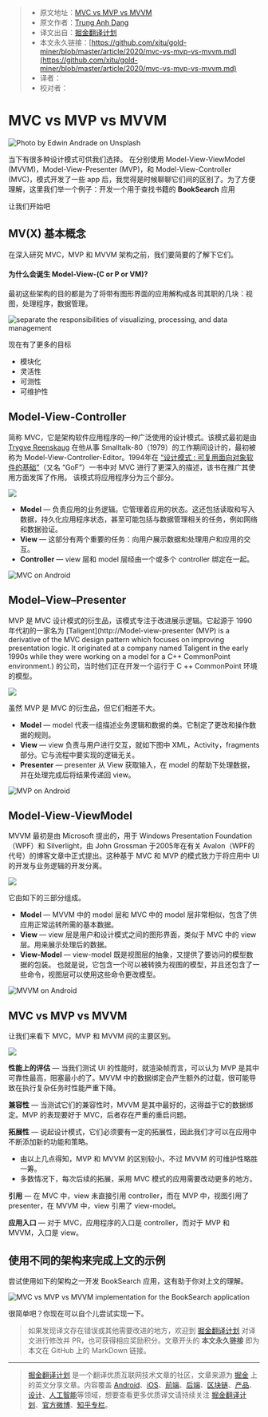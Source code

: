 > * 原文地址：[MVC vs MVP vs MVVM](https://levelup.gitconnected.com/mvc-vs-mvp-vs-mvvm-35e0d4b933b4)
> * 原文作者：[Trung Anh Dang](https://medium.com/@dangtrunganh)
> * 译文出自：[掘金翻译计划](https://github.com/xitu/gold-miner)
> * 本文永久链接：[https://github.com/xitu/gold-miner/blob/master/article/2020/mvc-vs-mvp-vs-mvvm.md](https://github.com/xitu/gold-miner/blob/master/article/2020/mvc-vs-mvp-vs-mvvm.md)
> * 译者：
> * 校对者：

# MVC vs MVP vs MVVM

![Photo by [Edwin Andrade](https://unsplash.com/@theunsteady5?utm_source=medium&utm_medium=referral) on [Unsplash](https://unsplash.com?utm_source=medium&utm_medium=referral)](https://cdn-images-1.medium.com/max/10098/0*zrwD7OZp_Lz0Trzm)

当下有很多种设计模式可供我们选择。 在分别使用 Model-View-ViewModel (MVVM)，Model-View-Presenter (MVP)，和 Model-View-Controller (MVC)，模式开发了一些 app 后，我觉得是时候聊聊它们间的区别了。为了方便理解，这里我们举一个例子：开发一个用于查找书籍的 **BookSearch** 应用

让我们开始吧

## MV(X) 基本概念

在深入研究 MVC，MVP 和 MVVM 架构之前，我们要简要的了解下它们。

#### 为什么会诞生 Model-View-(C or P or VM)?

最初这些架构的目的都是为了将带有图形界面的应用解构成各司其职的几块：视图，处理程序，数据管理。

![separate the responsibilities of visualizing, processing, and data management](https://cdn-images-1.medium.com/max/2730/1*EyHs4py3rl8WsAKhno-oSw.png)

现在有了更多的目标

* 模块化
* 灵活性
* 可测性
* 可维护性

## Model-View-Controller

简称 MVC，它是架构软件应用程序的一种广泛使用的设计模式。该模式最初是由 [Trygve Reenskaug](https://en.wikipedia.org/wiki/Trygve_Reenskaug) 在他从事 Smalltalk-80（1979）的工作期间设计的，最初被称为 Model-View-Controller-Editor。1994年在 [“设计模式 : 可复用面向对象软件的基础”](https://www.amazon.co.uk/Design-patterns-elements-reusable-object-oriented/dp/0201633612)（又名 “GoF”）一书中对 MVC 进行了更深入的描述，该书在推广其使用方面发挥了作用。 该模式将应用程序分为三个部分。

![](https://cdn-images-1.medium.com/max/2730/1*C6X8ZQf3grq0ifscFvMugw.png)

* **Model** — 负责应用的业务逻辑。它管理着应用的状态。这还包括读取和写入数据，持久化应用程序状态，甚至可能包括与数据管理相关的任务，例如网络和数据验证。
* **View** — 这部分有两个重要的任务：向用户展示数据和处理用户和应用的交互。
* **Controller** — view 层和 model 层经由一个或多个 controller 绑定在一起。

![MVC on Android](https://cdn-images-1.medium.com/max/2730/1*KuqHoiiiIAU9olKqlkFujA.png)

## Model–View–Presenter

MVP 是 MVC 设计模式的衍生品，该模式专注于改进展示逻辑。它起源于 1990 年代初的一家名为 [Taligent](http://Model-view-presenter (MVP) is a derivative of the MVC design pattern which focuses on improving presentation logic. It originated at a company named Taligent in the early 1990s while they were working on a model for a C++ CommonPoint environment.) 的公司，当时他们正在开发一个运行于 C ++ CommonPoint 环境的模型。

![](https://cdn-images-1.medium.com/max/2730/1*ru_qYzPdhTnOoFGOcU6qOA.png)

虽然 MVP 是 MVC 的衍生品，但它们相差不大。

* **Model** — model 代表一组描述业务逻辑和数据的类。它制定了更改和操作数据的规则。
* **View** — view 负责与用户进行交互，就如下图中 XML，Activity，fragments 部分。它与流程中要实现的逻辑无关。
* **Presenter** — presenter 从 View 获取输入，在 model 的帮助下处理数据，并在处理完成后将结果传递回 view。

![MVP on Android](https://cdn-images-1.medium.com/max/2730/1*naMJ_Kfe8sLShjoBwDfjzg.png)

## Model-View-ViewModel

MVVM 最初是由 Microsoft 提出的，用于 Windows Presentation Foundation（WPF）和 Silverlight，由 John Grossman 于2005年在有关 Avalon（WPF的代号）的博客文章中正式提出。这种基于 MVC 和 MVP 的模式致力于将应用中 UI 的开发与业务逻辑的开发分离。

![](https://cdn-images-1.medium.com/max/2730/1*j6dM1iDMAn3d94g4tvuLFg.png)

它由如下的三部分组成。

* **Model** — MVVM 中的 model 层和 MVC 中的 model 层非常相似，包含了供应用正常运转所需的基本数据。
* **View** — view 层是用户和设计模式之间的图形界面，类似于 MVC 中的 view 层。用来展示处理后的数据。
* **View-Model** — view-model 既是视图层的抽象，又提供了要访问的模型数据的包装。 也就是说，它包含一个可以被转换为视图的模型，并且还包含了一些命令，视图层可以使用这些命令更改模型。

![MVVM on Android](https://cdn-images-1.medium.com/max/2730/1*XRtDb_FlcGjwvXjLqra94w.png)

## MVC vs MVP vs MVVM

让我们来看下 MVC，MVP 和 MVVM 间的主要区别。

![](https://cdn-images-1.medium.com/max/2730/1*sIwF6PKHDQl59SdKOYbsPA.jpeg)

**性能上的评估** — 当我们测试 UI 的性能时，就渲染帧而言，可以认为 MVP 是其中可靠性最高，阻塞最小的了。MVVM 中的数据绑定会产生额外的过载，很可能导致在执行复杂任务时性能严重下降。

**兼容性** — 当测试它们的兼容性时，MVVM 是其中最好的，这得益于它的数据绑定。MVP 的表现要好于 MVC，后者存在严重的重启问题。

**拓展性** — 说起设计模式，它们必须要有一定的拓展性，因此我们才可以在应用中不断添加新的功能和策略。

* 由以上几点得知，MVP 和 MVVM 的区别较小，不过 MVVM 的可维护性略胜一筹。
* 多数情况下，每次后续的拓展，采用 MVC 模式的应用需要改动更多的地方。

**引用** — 在 MVC 中，view 未直接引用 controller，而在 MVP 中，视图引用了 presenter，在 MVVM 中，view 引用了 view-model。

**应用入口** — 对于 MVC，应用程序的入口是 controller，而对于 MVP 和 MVVM，入口是 view。

## 使用不同的架构来完成上文的示例

尝试使用如下的架构之一开发 BookSearch 应用，这有助于你对上文的理解。

![MVC vs MVP vs MVVM implementation for the BookSearch application](https://cdn-images-1.medium.com/max/2730/1*if_3uYnoFmxfWXkKYpDNqw.png)

很简单吧？你现在可以自个儿尝试实现一下。

> 如果发现译文存在错误或其他需要改进的地方，欢迎到 [掘金翻译计划](https://github.com/xitu/gold-miner) 对译文进行修改并 PR，也可获得相应奖励积分。文章开头的 **本文永久链接** 即为本文在 GitHub 上的 MarkDown 链接。

---

> [掘金翻译计划](https://github.com/xitu/gold-miner) 是一个翻译优质互联网技术文章的社区，文章来源为 [掘金](https://juejin.im) 上的英文分享文章。内容覆盖 [Android](https://github.com/xitu/gold-miner#android)、[iOS](https://github.com/xitu/gold-miner#ios)、[前端](https://github.com/xitu/gold-miner#前端)、[后端](https://github.com/xitu/gold-miner#后端)、[区块链](https://github.com/xitu/gold-miner#区块链)、[产品](https://github.com/xitu/gold-miner#产品)、[设计](https://github.com/xitu/gold-miner#设计)、[人工智能](https://github.com/xitu/gold-miner#人工智能)等领域，想要查看更多优质译文请持续关注 [掘金翻译计划](https://github.com/xitu/gold-miner)、[官方微博](http://weibo.com/juejinfanyi)、[知乎专栏](https://zhuanlan.zhihu.com/juejinfanyi)。
